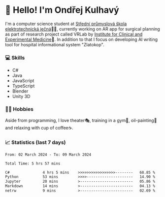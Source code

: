 # 👋 Hello! I'm Ondřej Kulhavý

I'm a computer science student at [Střední průmyslová škola elektrotechnická ječná](https://www.spsejecna.cz/)👨‍🎓, currently working on AR app for surgical planning as part of research project called VRLab by [Institute for Clinical and Experimental Medicine](https://www.ikem.cz/en/)🏥.
In addition to that I focus on developing AI writing tool for hospital informational system "Zlatokop".

### 💻 Skills
- C#
- Java
- JavaScript
- TypeScript
- Blender
- Unity 3D

### 🏋️‍♂️ Hobbies

Aside from programming, I love theater🎭, training in a gym💪, oil-painting🎨 and relaxing with cup of coffee☕.
### 📈 Statistics (last 7 days)
<!--START_SECTION:waka-->

```txt
From: 02 March 2024 - To: 09 March 2024

Total Time: 5 hrs 57 mins

C#               4 hrs 5 mins    >>>>>>>>>>>>>>>>>--------   68.85 %
Python           53 mins         >>>>---------------------   14.90 %
Jupyter          20 mins         >------------------------   05.86 %
Markdown         14 mins         >------------------------   04.13 %
netrw            9 mins          >------------------------   02.69 %
```

<!--END_SECTION:waka-->



